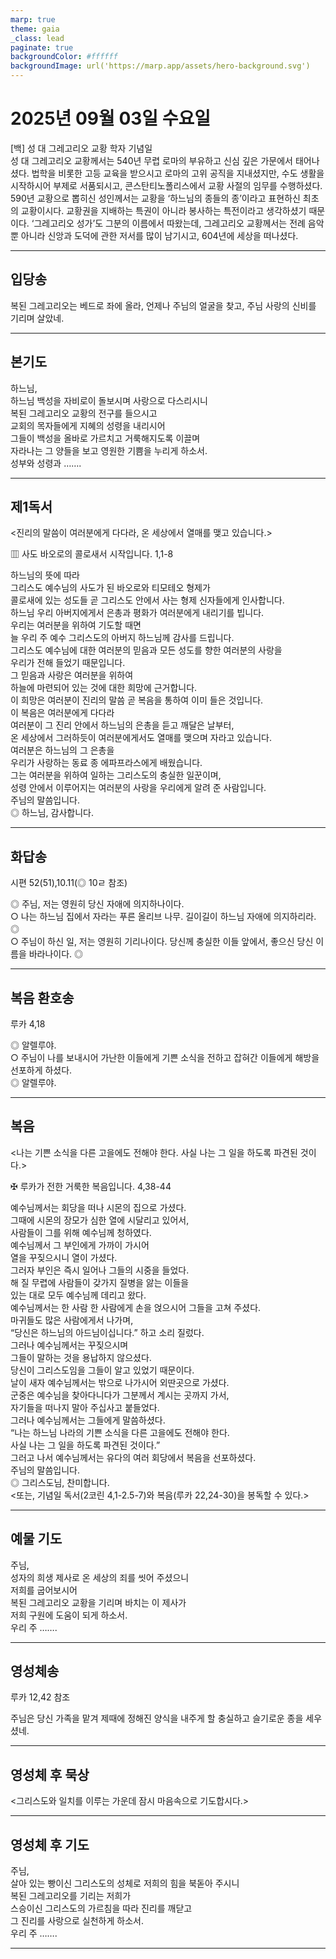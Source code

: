 ```yaml
---
marp: true
theme: gaia
_class: lead
paginate: true
backgroundColor: #ffffff
backgroundImage: url('https://marp.app/assets/hero-background.svg')
---
```


# 2025년 09월 03일 수요일

[백] 성 대 그레고리오 교황 학자 기념일  
성 대 그레고리오 교황께서는 540년 무렵 로마의 부유하고 신심 깊은 가문에서 태어나셨다. 법학을 비롯한 고등 교육을 받으시고 로마의 고위 공직을 지내셨지만, 수도 생활을 시작하시어 부제로 서품되시고, 콘스탄티노폴리스에서 교황 사절의 임무를 수행하셨다. 590년 교황으로 뽑히신 성인께서는 교황을 ‘하느님의 종들의 종’이라고 표현하신 최초의 교황이시다. 교황권을 지배하는 특권이 아니라 봉사하는 특전이라고 생각하셨기 때문이다. ‘그레고리오 성가’도 그분의 이름에서 따왔는데, 그레고리오 교황께서는 전례 음악뿐 아니라 신앙과 도덕에 관한 저서를 많이 남기시고, 604년에 세상을 떠나셨다.




---

## 입당송

복된 그레고리오는 베드로 좌에 올라, 언제나 주님의 얼굴을 찾고, 주님 사랑의 신비를 기리며 살았네.  
  


---

## 본기도

하느님,  
하느님 백성을 자비로이 돌보시며 사랑으로 다스리시니  
복된 그레고리오 교황의 전구를 들으시고  
교회의 목자들에게 지혜의 성령을 내리시어  
그들이 백성을 올바로 가르치고 거룩해지도록 이끌며  
자라나는 그 양들을 보고 영원한 기쁨을 누리게 하소서.  
성부와 성령과 …….  
  


---

## 제1독서

<진리의 말씀이 여러분에게 다다라, 온 세상에서 열매를 맺고 있습니다.>

▥ 사도 바오로의 콜로새서 시작입니다. 1,1-8

하느님의 뜻에 따라  
그리스도 예수님의 사도가 된 바오로와 티모테오 형제가  
콜로새에 있는 성도들 곧 그리스도 안에서 사는 형제 신자들에게 인사합니다.  
하느님 우리 아버지에게서 은총과 평화가 여러분에게 내리기를 빕니다.  
우리는 여러분을 위하여 기도할 때면  
늘 우리 주 예수 그리스도의 아버지 하느님께 감사를 드립니다.  
그리스도 예수님에 대한 여러분의 믿음과 모든 성도를 향한 여러분의 사랑을  
우리가 전해 들었기 때문입니다.  
그 믿음과 사랑은 여러분을 위하여  
하늘에 마련되어 있는 것에 대한 희망에 근거합니다.  
이 희망은 여러분이 진리의 말씀 곧 복음을 통하여 이미 들은 것입니다.  
이 복음은 여러분에게 다다라  
여러분이 그 진리 안에서 하느님의 은총을 듣고 깨달은 날부터,  
온 세상에서 그러하듯이 여러분에게서도 열매를 맺으며 자라고 있습니다.  
여러분은 하느님의 그 은총을  
우리가 사랑하는 동료 종 에파프라스에게 배웠습니다.  
그는 여러분을 위하여 일하는 그리스도의 충실한 일꾼이며,  
성령 안에서 이루어지는 여러분의 사랑을 우리에게 알려 준 사람입니다.  
주님의 말씀입니다.  
◎ 하느님, 감사합니다.  
  


---

## 화답송

시편 52(51),10.11(◎ 10ㄹ 참조)

◎ 주님, 저는 영원히 당신 자애에 의지하나이다.  
○ 나는 하느님 집에서 자라는 푸른 올리브 나무. 길이길이 하느님 자애에 의지하리라. ◎  
○ 주님이 하신 일, 저는 영원히 기리나이다. 당신께 충실한 이들 앞에서, 좋으신 당신 이름을 바라나이다. ◎  
  


---

## 복음 환호송

루카 4,18

◎ 알렐루야.  
○ 주님이 나를 보내시어 가난한 이들에게 기쁜 소식을 전하고 잡혀간 이들에게 해방을 선포하게 하셨다.  
◎ 알렐루야.  
  


---

## 복음

<나는 기쁜 소식을 다른 고을에도 전해야 한다. 사실 나는 그 일을 하도록 파견된 것이다.>

✠ 루카가 전한 거룩한 복음입니다. 4,38-44

예수님께서는 회당을 떠나 시몬의 집으로 가셨다.  
그때에 시몬의 장모가 심한 열에 시달리고 있어서,  
사람들이 그를 위해 예수님께 청하였다.  
예수님께서 그 부인에게 가까이 가시어  
열을 꾸짖으시니 열이 가셨다.  
그러자 부인은 즉시 일어나 그들의 시중을 들었다.  
해 질 무렵에 사람들이 갖가지 질병을 앓는 이들을  
있는 대로 모두 예수님께 데리고 왔다.  
예수님께서는 한 사람 한 사람에게 손을 얹으시어 그들을 고쳐 주셨다.  
마귀들도 많은 사람에게서 나가며,  
“당신은 하느님의 아드님이십니다.” 하고 소리 질렀다.  
그러나 예수님께서는 꾸짖으시며  
그들이 말하는 것을 용납하지 않으셨다.  
당신이 그리스도임을 그들이 알고 있었기 때문이다.  
날이 새자 예수님께서는 밖으로 나가시어 외딴곳으로 가셨다.  
군중은 예수님을 찾아다니다가 그분께서 계시는 곳까지 가서,  
자기들을 떠나지 말아 주십사고 붙들었다.  
그러나 예수님께서는 그들에게 말씀하셨다.  
“나는 하느님 나라의 기쁜 소식을 다른 고을에도 전해야 한다.  
사실 나는 그 일을 하도록 파견된 것이다.”  
그러고 나서 예수님께서는 유다의 여러 회당에서 복음을 선포하셨다.  
주님의 말씀입니다.  
◎ 그리스도님, 찬미합니다.  
<또는, 기념일 독서(2코린 4,1-2.5-7)와 복음(루카 22,24-30)을 봉독할 수 있다.>  
  


---

## 예물 기도

주님,  
성자의 희생 제사로 온 세상의 죄를 씻어 주셨으니  
저희를 굽어보시어  
복된 그레고리오 교황을 기리며 바치는 이 제사가  
저희 구원에 도움이 되게 하소서.  
우리 주 …….  
  


---

## 영성체송

루카 12,42 참조

주님은 당신 가족을 맡겨 제때에 정해진 양식을 내주게 할 충실하고 슬기로운 종을 세우셨네.  
  


---

## 영성체 후 묵상

<그리스도와 일치를 이루는 가운데 잠시 마음속으로 기도합시다.>  


---

## 영성체 후 기도

주님,  
살아 있는 빵이신 그리스도의 성체로 저희의 힘을 북돋아 주시니  
복된 그레고리오를 기리는 저희가  
스승이신 그리스도의 가르침을 따라 진리를 깨닫고  
그 진리를 사랑으로 실천하게 하소서.  
우리 주 …….  
  


---